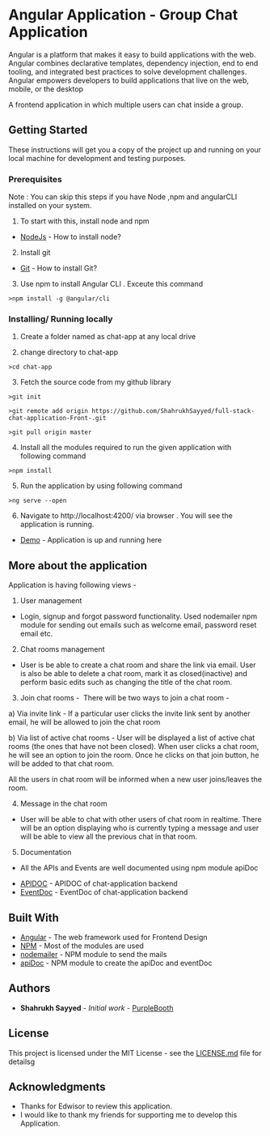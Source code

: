 # Angular Application - Group Chat Application 

Angular is a platform that makes it easy to build applications with the web. Angular combines declarative templates, dependency injection, end to end tooling, and integrated best practices to solve development challenges. Angular empowers developers to build applications that live on the web, mobile, or the desktop

A frontend application in which multiple users can chat inside a group.


## Getting Started

These instructions will get you a copy of the project up and running on your local machine for development and testing purposes.

### Prerequisites

Note : You can skip this steps if you have Node ,npm and angularCLI installed on your system.
 
1) To start with this, install node and npm

* [NodeJs](https://nodejs.org/en/) - How to install node?

2) Install git 


* [Git](https://git-scm.com/book/en/v2/Getting-Started-Installing-Git) - How to install Git?

3) Use npm to install Angular CLI . Exceute this command

```
>npm install -g @angular/cli
```

 
### Installing/ Running locally


1) Create a folder named as chat-app at any local drive

2) change directory to chat-app

```
>cd chat-app
```

3) Fetch the source code from my github library
 
```
>git init
```

```
>git remote add origin https://github.com/ShahrukhSayyed/full-stack-chat-application-Front-.git
```

```
>git pull origin master
```

4) Install all the modules required to run the given application with following command

```
>npm install
```

5) Run the application by using following command

```
>ng serve --open
```

6) Navigate to http://localhost:4200/ via browser . You will see the application is running.


* [Demo](http://chatapp.shahrukhsayyed.tech) - Application is up and running here

## More about the application

Application is having following views -

1) User management
​
 - Login, signup and forgot password functionality. Used nodemailer npm module for sending out emails such as welcome email, password
reset email etc.

2) Chat rooms management
​
 - User is be able to create a chat room and share the link via email. User is also be able to delete a chat room, mark it as
closed(inactive) and perform basic edits such as changing the title of the chat room.

3) Join chat rooms - 
​
There will be two ways to join a chat room -

a)
Via invite link - If a particular user clicks the invite link sent by another
email, he will be allowed to join the chat room

b)
Via list of active chat rooms - User will be displayed a list of active chat rooms (the ones that have not been closed). When user clicks a chat
room, he will see an option to join the room. Once he clicks on that join button, he will be added to that chat room. 

All the users in chat room will be informed when a new user joins/leaves the room.

4) Message in the chat room 

- User will be able to chat with other users of chat room in realtime. There will be an option displaying who is currently typing a
message and user will be able to view all the previous chat in that room.

5) Documentation 

- All the APIs and Events are well documented using npm module apiDoc 

* [APIDOC](http://chatapp.apidoc.shahrukhsayyed.tech) - APIDOC of chat-application backend
* [EventDoc](http://chatapp.eventdoc.shahrukhsayyed.tech) - EventDoc of chat-application backend

## Built With

* [Angular](https://angular.io/) - The web framework used for Frontend Design
* [NPM](https://www.npmjs.com/) - Most of the modules are used
* [nodemailer](https://nodemailer.com/about/) - NPM module to send the mails
* [apiDoc](http://apidocjs.com/) - NPM module to create the apiDoc and eventDoc


## Authors

* **Shahrukh Sayyed** - *Initial work* - [PurpleBooth](https://github.com/ShahrukhSayyed)

## License

This project is licensed under the MIT License - see the [LICENSE.md](LICENSE.md) file for detailsg

## Acknowledgments

* Thanks for Edwisor to review this application.
* I would like to thank my friends for supporting me to develop this Application.

